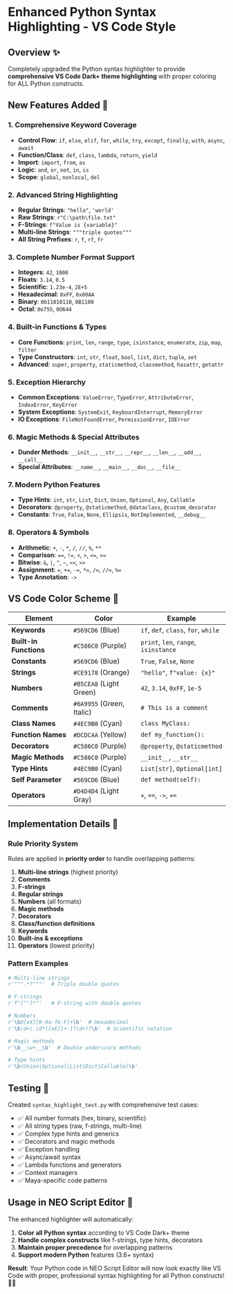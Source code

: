 # Enhanced Python Syntax Highlighting - VS Code Style

## Overview ✨
Completely upgraded the Python syntax highlighter to provide **comprehensive VS Code Dark+ theme highlighting** with proper coloring for ALL Python constructs.

## New Features Added 🎨

### 1. **Comprehensive Keyword Coverage**
- **Control Flow**: `if`, `else`, `elif`, `for`, `while`, `try`, `except`, `finally`, `with`, `async`, `await`
- **Function/Class**: `def`, `class`, `lambda`, `return`, `yield`  
- **Import**: `import`, `from`, `as`
- **Logic**: `and`, `or`, `not`, `in`, `is`
- **Scope**: `global`, `nonlocal`, `del`

### 2. **Advanced String Highlighting** 
- **Regular Strings**: `"hello"`, `'world'`
- **Raw Strings**: `r"C:\path\file.txt"`
- **F-Strings**: `f"Value is {variable}"`
- **Multi-line Strings**: `"""triple quotes"""`
- **All String Prefixes**: `r`, `f`, `rf`, `fr`

### 3. **Complete Number Format Support**
- **Integers**: `42`, `1000`
- **Floats**: `3.14`, `0.5`
- **Scientific**: `1.23e-4`, `2E+5`
- **Hexadecimal**: `0xFF`, `0x00AA`
- **Binary**: `0b11010110`, `0B1100`
- **Octal**: `0o755`, `0O644`

### 4. **Built-in Functions & Types**
- **Core Functions**: `print`, `len`, `range`, `type`, `isinstance`, `enumerate`, `zip`, `map`, `filter`
- **Type Constructors**: `int`, `str`, `float`, `bool`, `list`, `dict`, `tuple`, `set`
- **Advanced**: `super`, `property`, `staticmethod`, `classmethod`, `hasattr`, `getattr`

### 5. **Exception Hierarchy**
- **Common Exceptions**: `ValueError`, `TypeError`, `AttributeError`, `IndexError`, `KeyError`
- **System Exceptions**: `SystemExit`, `KeyboardInterrupt`, `MemoryError`
- **IO Exceptions**: `FileNotFoundError`, `PermissionError`, `IOError`

### 6. **Magic Methods & Special Attributes**
- **Dunder Methods**: `__init__`, `__str__`, `__repr__`, `__len__`, `__add__`, `__call__`
- **Special Attributes**: `__name__`, `__main__`, `__doc__`, `__file__`

### 7. **Modern Python Features**
- **Type Hints**: `int`, `str`, `List`, `Dict`, `Union`, `Optional`, `Any`, `Callable`
- **Decorators**: `@property`, `@staticmethod`, `@dataclass`, `@custom_decorator`
- **Constants**: `True`, `False`, `None`, `Ellipsis`, `NotImplemented`, `__debug__`

### 8. **Operators & Symbols**
- **Arithmetic**: `+`, `-`, `*`, `/`, `//`, `%`, `**`
- **Comparison**: `==`, `!=`, `<`, `>`, `<=`, `>=`
- **Bitwise**: `&`, `|`, `^`, `~`, `<<`, `>>`
- **Assignment**: `=`, `+=`, `-=`, `*=`, `/=`, `//=`, `%=`
- **Type Annotation**: `->`

## VS Code Color Scheme 🎯

| Element | Color | Example |
|---------|-------|---------|
| **Keywords** | `#569CD6` (Blue) | `if`, `def`, `class`, `for`, `while` |
| **Built-in Functions** | `#C586C0` (Purple) | `print`, `len`, `range`, `isinstance` |
| **Constants** | `#569CD6` (Blue) | `True`, `False`, `None` |
| **Strings** | `#CE9178` (Orange) | `"hello"`, `f"value: {x}"` |
| **Numbers** | `#B5CEA8` (Light Green) | `42`, `3.14`, `0xFF`, `1e-5` |
| **Comments** | `#6A9955` (Green, Italic) | `# This is a comment` |
| **Class Names** | `#4EC9B0` (Cyan) | `class MyClass:` |
| **Function Names** | `#DCDCAA` (Yellow) | `def my_function():` |
| **Decorators** | `#C586C0` (Purple) | `@property`, `@staticmethod` |
| **Magic Methods** | `#C586C0` (Purple) | `__init__`, `__str__` |
| **Type Hints** | `#4EC9B0` (Cyan) | `List[str]`, `Optional[int]` |
| **Self Parameter** | `#569CD6` (Blue) | `def method(self):` |
| **Operators** | `#D4D4D4` (Light Gray) | `+`, `==`, `->`, `+=` |

## Implementation Details 🔧

### Rule Priority System
Rules are applied in **priority order** to handle overlapping patterns:

1. **Multi-line strings** (highest priority)
2. **Comments** 
3. **F-strings**
4. **Regular strings**
5. **Numbers** (all formats)
6. **Magic methods**
7. **Decorators**
8. **Class/function definitions**
9. **Keywords**
10. **Built-ins & exceptions**
11. **Operators** (lowest priority)

### Pattern Examples
```python
# Multi-line strings
r'""".*?"""'  # Triple double quotes

# F-strings  
r'f"[^"]*"'   # F-string with double quotes

# Numbers
r'\b0[xX][0-9a-fA-F]+\b'  # Hexadecimal
r'\b\d+\.\d*([eE][+-]?\d+)?\b'  # Scientific notation

# Magic methods
r'\b__\w+__\b'  # Double underscore methods

# Type hints
r'\b(Union|Optional|List|Dict|Callable)\b'
```

## Testing 🧪

Created `syntax_highlight_test.py` with comprehensive test cases:
- ✅ All number formats (hex, binary, scientific)
- ✅ All string types (raw, f-strings, multi-line)  
- ✅ Complex type hints and generics
- ✅ Decorators and magic methods
- ✅ Exception handling
- ✅ Async/await syntax
- ✅ Lambda functions and generators
- ✅ Context managers
- ✅ Maya-specific code patterns

## Usage in NEO Script Editor 🚀

The enhanced highlighter will automatically:
1. **Color all Python syntax** according to VS Code Dark+ theme
2. **Handle complex constructs** like f-strings, type hints, decorators
3. **Maintain proper precedence** for overlapping patterns
4. **Support modern Python** features (3.6+ syntax)

**Result**: Your Python code in NEO Script Editor will now look exactly like VS Code with proper, professional syntax highlighting for all Python constructs! 🎨✨